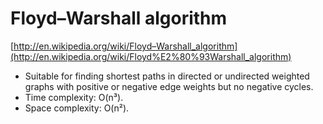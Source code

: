 # Floyd–Warshall algorithm

[http://en.wikipedia.org/wiki/Floyd–Warshall_algorithm](http://en.wikipedia.org/wiki/Floyd%E2%80%93Warshall_algorithm)

* Suitable for finding shortest paths in directed or undirected weighted graphs with positive or negative edge weights but no negative cycles.
* Time complexity: O(n³).
* Space complexity: O(n²).
